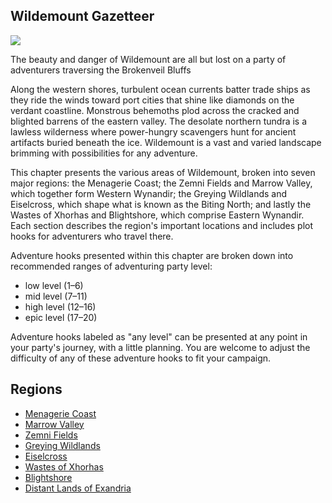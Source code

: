 ## Wildemount Gazetteer

[![](https://media.dndbeyond.com/compendium-images/egtw/yDOyqyOocErRgYJK/03-01.jpg)](https://media.dndbeyond.com/compendium-images/egtw/yDOyqyOocErRgYJK/03-01.jpg)

The beauty and danger of Wildemount are all but lost on a party of adventurers traversing the Brokenveil Bluffs

Along the western shores, turbulent ocean currents batter trade ships as they ride the winds toward port cities that shine like diamonds on the verdant coastline. Monstrous behemoths plod across the cracked and blighted barrens of the eastern valley. The desolate northern tundra is a lawless wilderness where power-hungry scavengers hunt for ancient artifacts buried beneath the ice. Wildemount is a vast and varied landscape brimming with possibilities for any adventure.

This chapter presents the various areas of Wildemount, broken into seven major regions: the Menagerie Coast; the Zemni Fields and Marrow Valley, which together form Western Wynandir; the Greying Wildlands and Eiselcross, which shape what is known as the Biting North; and lastly the Wastes of Xhorhas and Blightshore, which comprise Eastern Wynandir. Each section describes the region's important locations and includes plot hooks for adventurers who travel there.

Adventure hooks presented within this chapter are broken down into recommended ranges of adventuring party level:

-   low level (1–6)
-   mid level (7–11)
-   high level (12–16)
-   epic level (17–20)

Adventure hooks labeled as "any level" can be presented at any point in your party's journey, with a little planning. You are welcome to adjust the difficulty of any of these adventure hooks to fit your campaign.

## Regions

-   [Menagerie Coast](https://www.dndbeyond.com/sources/egtw/wildemount-gazetteer-menagerie-coast "Menagerie Coast")
-   [Marrow Valley](https://www.dndbeyond.com/sources/egtw/wildemount-gazetteer-marrow-valley "Marrow Valley")
-   [Zemni Fields](https://www.dndbeyond.com/sources/egtw/wildemount-gazetteer-zemni-fields "Zemni Fields")
-   [Greying Wildlands](https://www.dndbeyond.com/sources/egtw/wildemount-gazetteer-greying-wildlands "Greying Wildlands")
-   [Eiselcross](https://www.dndbeyond.com/sources/egtw/wildemount-gazetteer-eiselcross "Eiselcross")
-   [Wastes of Xhorhas](https://www.dndbeyond.com/sources/egtw/wildemount-gazetteer-wastes-of-xhorhas "Wastes of Xhorhas")
-   [Blightshore](https://www.dndbeyond.com/sources/egtw/wildemount-gazetteer-blightshore "Blightshore")
-   [Distant Lands of Exandria](https://www.dndbeyond.com/sources/egtw/wildemount-gazetteer-distant-lands-of-exandria "Distant Lands of Exandria")